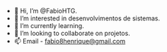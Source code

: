 - 👋 Hi, I’m @FabioHTG.
- 👀 I’m interested in desenvolvimentos de sistemas.
- 🌱 I’m currently learning.
- 💞️ I’m looking to collaborate on  projetos.
- 📫  Email - fabio8henrique@gmail.com

<!---
FabioHTG/FabioHTG is a ✨ special ✨ repository because its `README.md` (this file) appears on your GitHub profile.
You can click the Preview link to take a look at your changes.
--->

